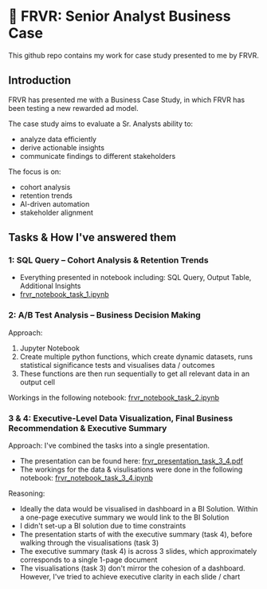 # 🎯 FRVR: Senior Analyst Business Case

This github repo contains my work for case study presented to me by FRVR.

## Introduction

FRVR has presented me with a Business Case Study, in which FRVR has been testing a new rewarded ad model.

The case study aims to evaluate a Sr. Analysts ability to:
- analyze data efficiently
- derive actionable insights
- communicate findings to different stakeholders

The focus is on:
- cohort analysis
- retention trends
- AI-driven automation
- stakeholder alignment


## Tasks & How I've answered them


### 1: SQL Query – Cohort Analysis & Retention Trends

- Everything presented in notebook including: SQL Query, Output Table, Additional Insights
- [frvr_notebook_task_1.ipynb](https://github.com/maxbenjs/frvr/blob/main/frvr_notebook_task_1.ipynb)



### 2: A/B Test Analysis – Business Decision Making

Approach: 
1. Jupyter Notebook
2. Create multiple python functions, which create dynamic datasets, runs statistical significance tests and visualises data / outcomes
3. These functions are then run sequentially to get all relevant data in an output cell

Workings in the following notebook: [frvr_notebook_task_2.ipynb](https://github.com/maxbenjs/frvr/blob/main/frvr_notebook_task_2.ipynb)




### 3 & 4: Executive-Level Data Visualization, Final Business Recommendation & Executive Summary

Approach:
I've combined the tasks into a single presentation. 
- The presentation can be found here: [frvr_presentation_task_3_4.pdf](https://github.com/maxbenjs/frvr/blob/main/frvr_presentation_task_3_4.pdf)
- The workings for the data & visulisations were done in the following notebook: [frvr_notebook_task_3_4.ipynb](https://github.com/maxbenjs/frvr/blob/main/frvr_notebook_task_3_4.ipynb)


Reasoning:
- Ideally the data would be visualised in dashboard in a BI Solution. Within a one-page executive summary we would link to the BI Solution
- I didn't set-up a BI solution due to time constraints
- The presentation starts of with the executive summary (task 4), before walking through the visualisations (task 3)
- The executive summary (task 4) is across 3 slides, which approximately corresponds to a single 1-page document
- The visualisations (task 3) don't mirror the cohesion of a dashboard. However, I've tried to achieve executive clarity in each slide / chart

